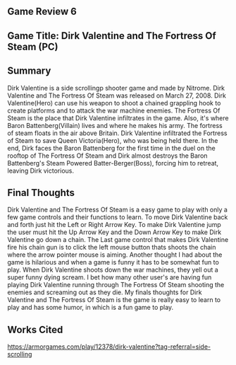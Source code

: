 ## Game Review 6

## Game Title: Dirk Valentine and The Fortress Of Steam (PC) 

## Summary

Dirk Valentine is a side scrollingp shooter game and made by Nitrome. Dirk Valentine and The Fortress Of Steam was released on March 27, 2008. Dirk Valentine(Hero) can use his weapon to shoot a chained grappling hook to create platforms and to attack the war machine enemies. The Fortress Of Steam is the place that Dirk Valentine infiltrates in the game. Also, it's where Baron Battenberg(Villain) lives and where he makes his army. The fortress of steam floats in the air above Britain. Dirk Valentine infiltrated the Fortress of Steam to save Queen Victoria(Hero), who was being held there. In the end, Dirk faces the Baron Battenberg for the first time in the duel on the rooftop of The Fortress Of Steam and Dirk almost destroys the Baron Battenberg's Steam Powered Batter-Berger(Boss), forcing him to retreat, leaving Dirk victorious.

## Final Thoughts

Dirk Valentine and The Fortress Of Steam is a easy game to play with only a few game controls and their functions to learn. To move Dirk Valentine back and forth just hit the Left or Right Arrow Key. To make Dirk Valentine jump the user must hit the Up Arrow Key and the Down Arrow Key to make Dirk Valentine go down a chain. The Last game control that makes Dirk Valentine fire his chain gun is to click the left mouse button thats shoots the chain where the arrow pointer mouse is aiming. Another thought I had about the game is hilarious and when a game is funny it has to be somewhat fun to play. When Dirk Valentine shoots down the war machines, they yell out a super funny dying scream. I bet how many other user's are having fun playing Dirk Valentine running through The Fortress Of Steam shooting the enemies and screaming out as they die. My finals thoughts for Dirk Valentine and The Fortress Of Steam is the game is really easy to learn to play and has some humor, in which is a fun game to play. 

## Works Cited

https://armorgames.com/play/12378/dirk-valentine?tag-referral=side-scrolling
 
